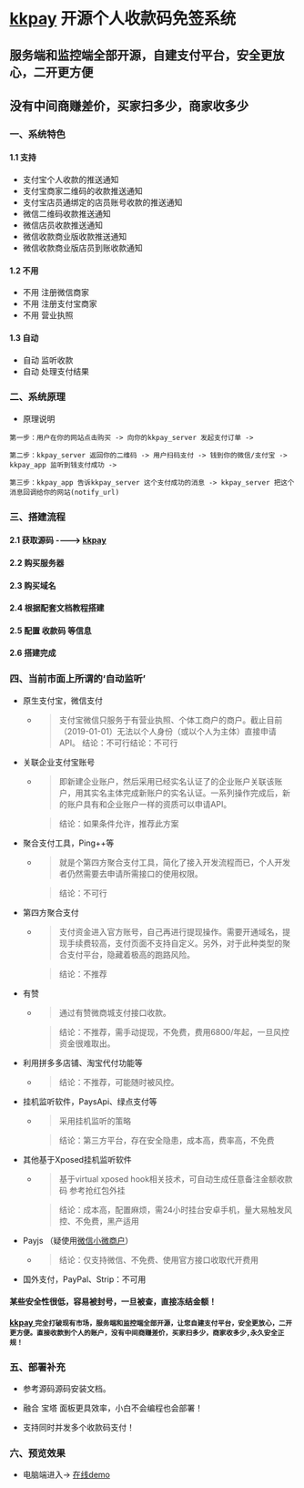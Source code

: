 # [kkpay](https://kkpay.goodqp.com/) 开源个人收款码免签系统

## 服务端和监控端全部开源，自建支付平台，安全更放心，二开更方便
## 没有中间商赚差价，买家扫多少，商家收多少

### 一、系统特色
#### 1.1 支持

* 支付宝个人收款的推送通知
* 支付宝商家二维码的收款推送通知
* 支付宝店员通绑定的店员账号收款的推送通知
* 微信二维码收款推送通知
* 微信店员收款推送通知
* 微信收款商业版收款推送通知
* 微信收款商业版店员到账收款通知

#### 1.2 不用

* 不用 注册微信商家
* 不用 注册支付宝商家
* 不用 营业执照

#### 1.3 自动

* 自动 监听收款
* 自动 处理支付结果

### 二、系统原理
- 原理说明

`第一步：用户在你的网站点击购买 -> 向你的kkpay_server 发起支付订单 ->`

`第二步：kkpay_server 返回你的二维码 -> 用户扫码支付 -> 钱到你的微信/支付宝 -> kkpay_app 监听到钱支付成功 ->`

`第三步：kkpay_app 告诉kkpay_server 这个支付成功的消息 -> kkpay_server 把这个消息回调给你的网站(notify_url)`
### 三、搭建流程

#### 2.1 获取源码 ----> [kkpay](https://kkpay.goodqp.com/)

#### 2.2 购买服务器

#### 2.3 购买域名

#### 2.4 根据配套文档教程搭建

#### 2.5 配置 收款码 等信息

#### 2.6 搭建完成

### 四、当前市面上所谓的‘自动监听’

- 原生支付宝，微信支付

    - >支付宝微信只服务于有营业执照、个体工商户的商户。截止目前（2019-01-01）无法以个人身份（或以个人为主体）直接申请API。
      >结论：不可行结论：不可行

- 关联企业支付宝账号

    - >即新建企业账户，然后采用已经实名认证了的企业账户关联该账户，用其实名主体完成新账户的实名认证。一系列操作完成后，新的账户具有和企业账户一样的资质可以申请API。

      >结论：如果条件允许，推荐此方案

- 聚合支付工具，Ping++等

    - >就是个第四方聚合支付工具，简化了接入开发流程而已，个人开发者仍然需要去申请所需接口的使用权限。

      > 结论：不可行

- 第四方聚合支付

    - >支付资金进入官方账号，自己再进行提现操作。需要开通域名，提现手续费较高，支付页面不支持自定义。另外，对于此种类型的聚合支付平台，隐藏着极高的跑路风险。

      >结论：不推荐

- 有赞

    - >通过有赞微商城支付接口收款。

      >结论：不推荐，需手动提现，不免费，费用6800/年起，一旦风控资金很难取出。

- 利用拼多多店铺、淘宝代付功能等

    - >结论：不推荐，可能随时被风控。

- 挂机监听软件，PaysApi、绿点支付等

    - >采用挂机监听的策略

      >结论：第三方平台，存在安全隐患，成本高，费率高，不免费

- 其他基于Xposed挂机监听软件

    - >基于virtual xposed hook相关技术，可自动生成任意备注金额收款码 参考抢红包外挂

      >结论：成本高，配置麻烦，需24小时挂台安卓手机，量大易触发风控、不免费，黑产适用

- Payjs （疑使用[微信小微商户](https://pay.weixin.qq.com/index.php/core/affiliate/micro_intro)）

    - >结论：仅支持微信、不免费、使用官方接口收取代开费用

- 国外支付，PayPal、Strip：不可用

#### 某些安全性很低，容易被封号，一旦被查，直接冻结金额！

**[ kkpay ](https://kkpay.goodqp.com/) `完全打破现有市场，服务端和监控端全部开源，让您自建支付平台，安全更放心，二开更方便。直接收款到个人的账户，没有中间商赚差价，买家扫多少，商家收多少,永久安全正规！`**

### 五、部署补充

* 参考源码源码安装文档。

* 融合 宝塔 面板更具效率，小白不会编程也会部署！

* 支持同时并发多个收款码支付！


### 六、预览效果

- 电脑端进入→ [在线demo](https://kkpay.goodqp.com/)

